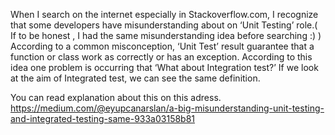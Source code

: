 When I search on the internet especially in Stackoverflow.com, I recognize that some developers have misunderstanding about on ‘Unit Testing’ role.( If to be honest , I had the same misunderstanding idea before searching :) ) According to a common misconception, ‘Unit Test’ result guarantee that a function or class work as correctly or has an exception. According to this idea one problem is occurring that ‘What about Integration test?’ If we look at the aim of Integrated test, we can see the same definition.

You can read explanation about this on this adress.
https://medium.com/@eyupcanarslan/a-big-misunderstanding-unit-testing-and-integrated-testing-same-933a03158b81
